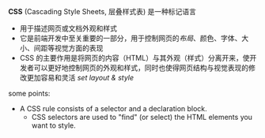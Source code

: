 **CSS** (Cascading Style Sheets, 层叠样式表) 是一种标记语言
* 用于描述网页或文档外观和样式
* 它是前端开发中至关重要的一部分，用于控制网页的*布局*、颜色、字体、大小、间距等视觉方面的表现
* CSS 的主要作用是将网页的内容（HTML）与其外观（样式）分离开来，使开发者可以更好地控制网页的外观和样式，同时也使得网页结构与视觉表现的修改更加容易和灵活
*set layout & style*

some points:
* A CSS rule consists of a selector and a declaration block.
  * CSS selectors are used to "find" (or select) the HTML elements you want to style.